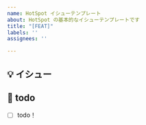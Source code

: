 ```yaml
---
name: HotSpot イシューテンプレート
about: HotSpot の基本的なイシューテンプレートです
title: "[FEAT]"
labels: ''
assignees: ''

---
```


## 💡 イシュー
<!-- このイシューの内容について説明してください。 -->

## 📝 todo
<!-- やるべきタスクを記載してください。 -->
- [ ] todo！
